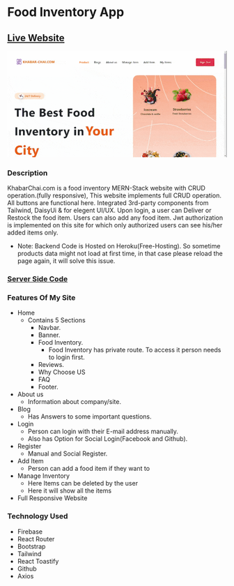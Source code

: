 # Food Inventory App

## [Live Website](https://food-inventory-app.web.app/)
![SiteGif](/src/img/gif/foodGif.gif)

### Description
 KhabarChai.com is a food inventory MERN-Stack website with CRUD operation.(fully responsive), This website implements full CRUD operation. All buttons are functional here. Integrated 3rd-party components from Tailwind, DaisyUi & for elegent UI/UX. Upon login, a user can Deliver or Restock the food item. Users can also add any food item. Jwt authorization is implemented on this site for which only authorized users can see his/her added items only.
* Note: Backend Code is Hosted on Heroku(Free-Hosting). So sometime products data might not load at first time, in that case please reload the page again, it will solve this issue.

### [Server Side Code](https://github.com/hassanmehedi1/food-inventory-server-)


### Features Of My Site

- Home
  - Contains 5 Sections
    - Navbar.
    - Banner.
    - Food Inventory.
      - Food Inventory has private route. To access it person needs to login first.
    - Reviews.
    - Why Choose US
    - FAQ  
    - Footer.
- About us
  - Information about company/site.
- Blog
  - Has Answers to some important questions.
- Login
  - Person can login with their E-mail address manually.
  - Also has Option for Social Login(Facebook and Github).
- Register
  - Manual and Social Register.
- Add Item
   - Person can add a food item if they want to
- Manage Inventory
   - Here Items can be deleted by the user
   - Here it will show all the items
- Full Responsive Website

### Technology Used

- Firebase
- React Router
- Bootstrap
- Tailwind
- React Toastify
- Github
- Axios
